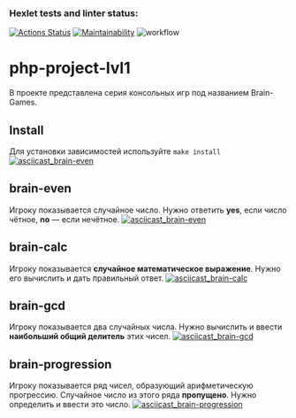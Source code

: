 ### Hexlet tests and linter status:
[![Actions Status](https://github.com/RIP-Peroni/php-project-lvl1/workflows/hexlet-check/badge.svg)](https://github.com/RIP-Peroni/php-project-lvl1/actions)
[![Maintainability](https://api.codeclimate.com/v1/badges/3dc4be9426e8dcf9e704/maintainability)](https://codeclimate.com/github/RIP-Peroni/php-project-lvl1/maintainability)
![workflow](https://github.com/RIP-Peroni/php-project-lvl1/actions/workflows/workflow.yml/badge.svg)


# php-project-lvl1
В проекте представлена серия консольных игр под названием Brain-Games.
## Install
Для установки зависимостей используйте `make install`
[![asciicast_brain-even](https://asciinema.org/a/9Yuqkm6Zp1urjQJDiJG6awNHj.png)](https://asciinema.org/a/9Yuqkm6Zp1urjQJDiJG6awNHj)
## brain-even
 Игроку показывается случайное число. Нужно ответить **yes**, если число чётное, **no** — если нечётное.
[![asciicast_brain-even](https://asciinema.org/a/oZFNHaIVdViAkZeMkCMm4xwlD.png)](https://asciinema.org/a/oZFNHaIVdViAkZeMkCMm4xwlD)
## brain-calc
Игроку показывается **случайное математическое выражение**. Нужно его вычислить и дать правильный ответ.
[![asciicast_brain-calc](https://asciinema.org/a/rUOjGrDsiWVZoqtflWtrLpmLR.png)](https://asciinema.org/a/rUOjGrDsiWVZoqtflWtrLpmLR)
## brain-gcd
Игроку показывается два случайных числа. Нужно вычислить и ввести **наибольший общий делитель** этих чисел.
[![asciicast_brain-gcd](https://asciinema.org/a/4J2ooVCOQ6fxRbjxpS9zCTjqH.png)](https://asciinema.org/a/4J2ooVCOQ6fxRbjxpS9zCTjqH)
## brain-progression
Игроку показывается ряд чисел, образующий арифметическую прогрессию. Случайное число из этого ряда **пропущено**. Нужно определить и ввести это число.
[![asciicast_brain-progression](https://asciinema.org/a/gKWHZozOLADBRURqYUX6Gnp4M.png)](https://asciinema.org/a/gKWHZozOLADBRURqYUX6Gnp4M)